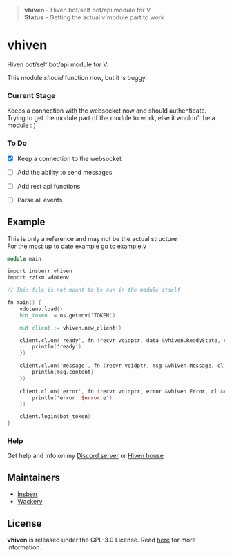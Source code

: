 > **vhiven** - Hiven bot/self bot/api module for V  
> **Status** - Getting the actual v module part to work

# vhiven
Hiven bot/self bot/api module for V.  

This module _should_ function now, but it is buggy.  

### Current Stage
Keeps a connection with the websocket now and should authenticate.  
Trying to get the module part of the module to work, else it wouldn't be a module : )  


### To Do
- [x] Keep a connection to the websocket
- [ ] Add the ability to send messages
- [ ] Add rest api functions
- [ ] Parse all events


## Example
This is only a reference and may not be the actual structure  
For the most up to date example go to [example.v](/testing/example.v)  

```v
module main

import insberr.vhiven
import zztkm.vdotenv

// This file is not meant to be run in the module itself

fn main() {
	vdotenv.load()
    bot_token := os.getenv('TOKEN')

	mut client := vhiven.new_client()

	client.cl.on('ready', fn (recvr voidptr, data &vhiven.ReadyState, cl &vhiven.Client) {
		println('ready')
	})

	client.cl.on('message', fn (recvr voidptr, msg &vhiven.Message, cl &vhiven.Client) {
		println(msg.content)
	})
	
	client.cl.on('error', fn (recvr voidptr, error &vhiven.Error, cl &vhiven.Client) {
		println('error: $error.e')
	})

	client.login(bot_token)
}
```

### Help
Get help and info on my [Discord server](https://discord.gg/PSNKV6EB9A) or [Hiven house](https://hiven.house/4kjf9j)


## Maintainers
- [Insberr](https://github.com/insberr/)
- [Wackery](https://github.com/webmsgr/)


## License
**vhiven** is released under the GPL-3.0 License. Read [here](/LICENSE) for more information.
